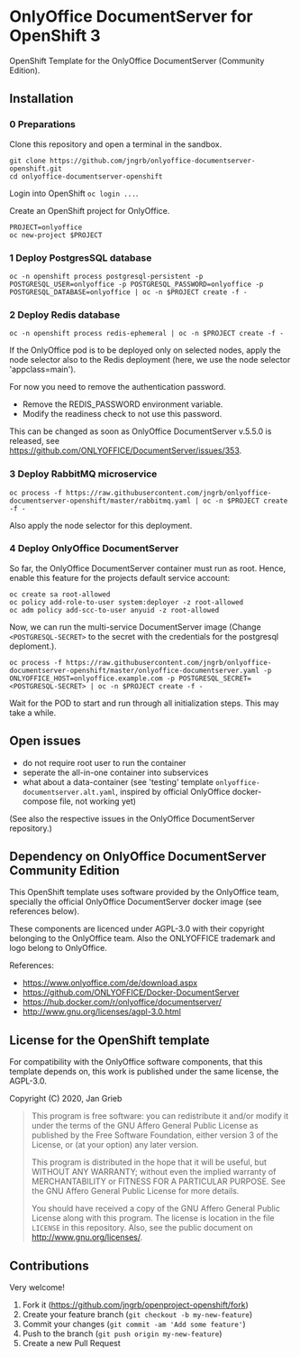 # OnlyOffice DocumentServer for OpenShift 3

OpenShift Template for the OnlyOffice DocumentServer (Community Edition).

## Installation

### 0 Preparations

Clone this repository and open a terminal in the sandbox.

```[bash]
git clone https://github.com/jngrb/onlyoffice-documentserver-openshift.git
cd onlyoffice-documentserver-openshift
```

Login into OpenShift `oc login ...`.

Create an OpenShift project for OnlyOffice.

```[bash]
PROJECT=onlyoffice
oc new-project $PROJECT
```

### 1 Deploy PostgresSQL database

```[bash]
oc -n openshift process postgresql-persistent -p POSTGRESQL_USER=onlyoffice -p POSTGRESQL_PASSWORD=onlyoffice -p POSTGRESQL_DATABASE=onlyoffice | oc -n $PROJECT create -f -
```

### 2 Deploy Redis database

```[bash]
oc -n openshift process redis-ephemeral | oc -n $PROJECT create -f -
```

If the OnlyOffice pod is to be deployed only on selected nodes, apply the node selector also to the Redis deployment (here, we use the node selector 'appclass=main').

For now you need to remove the authentication password.

* Remove the REDIS_PASSWORD environment variable.
* Modify the readiness check to not use this password.

This can be changed as soon as OnlyOffice DocumentServer v.5.5.0 is released, see <https://github.com/ONLYOFFICE/DocumentServer/issues/353>.

### 3 Deploy RabbitMQ microservice

```[bash]
oc process -f https://raw.githubusercontent.com/jngrb/onlyoffice-documentserver-openshift/master/rabbitmq.yaml | oc -n $PROJECT create -f -
```

Also apply the node selector for this deployment.

### 4 Deploy OnlyOffice DocumentServer

So far, the OnlyOffice DocumentServer container must run as root. Hence, enable this feature for the projects default service account:

```[bash]
oc create sa root-allowed
oc policy add-role-to-user system:deployer -z root-allowed
oc adm policy add-scc-to-user anyuid -z root-allowed
```

Now, we can run the multi-service DocumentServer image (Change `<POSTGRESQL-SECRET>` to the secret with the credentials for the postgresql deploment.).

```[bash]
oc process -f https://raw.githubusercontent.com/jngrb/onlyoffice-documentserver-openshift/master/onlyoffice-documentserver.yaml -p ONLYOFFICE_HOST=onlyoffice.example.com -p POSTGRESQL_SECRET=<POSTGRESQL-SECRET> | oc -n $PROJECT create -f -
```

Wait for the POD to start and run through all initialization steps. This may take a while.

## Open issues

* do not require root user to run the container
* seperate the all-in-one container into subservices
* what about a data-container (see 'testing' template `onlyoffice-documentserver.alt.yaml`, inspired by official OnlyOffice docker-compose file, not working yet)

(See also the respective issues in the OnlyOffice DocumentServer repository.)

## Dependency on OnlyOffice DocumentServer Community Edition

This OpenShift template uses software provided by the OnlyOffice team, specially the official OnlyOffice DocumentServer docker image (see references below).

These components are licenced under AGPL-3.0 with their copyright belonging to the OnlyOffice team. Also the ONLYOFFICE trademark and logo belong to OnlyOffice.

References:

* <https://www.onlyoffice.com/de/download.aspx>
* <https://github.com/ONLYOFFICE/Docker-DocumentServer>
* <https://hub.docker.com/r/onlyoffice/documentserver/>
* <http://www.gnu.org/licenses/agpl-3.0.html>

## License for the OpenShift template

For compatibility with the OnlyOffice software components, that this template depends on, this work is published under the same license, the AGPL-3.0.

Copyright (C) 2020, Jan Grieb

> This program is free software: you can redistribute it and/or modify
> it under the terms of the GNU Affero General Public License as published by
> the Free Software Foundation, either version 3 of the License, or
> (at your option) any later version.
>
> This program is distributed in the hope that it will be useful,
> but WITHOUT ANY WARRANTY; without even the implied warranty of
> MERCHANTABILITY or FITNESS FOR A PARTICULAR PURPOSE.  See the
> GNU Affero General Public License for more details.
>
> You should have received a copy of the GNU Affero General Public License
> along with this program.  The license is location in the file `LICENSE`
> in this repository. Also, see the public document on
> <http://www.gnu.org/licenses/>.

## Contributions

Very welcome!

1. Fork it (<https://github.com/jngrb/openproject-openshift/fork>)
2. Create your feature branch (`git checkout -b my-new-feature`)
3. Commit your changes (`git commit -am 'Add some feature'`)
4. Push to the branch (`git push origin my-new-feature`)
5. Create a new Pull Request
